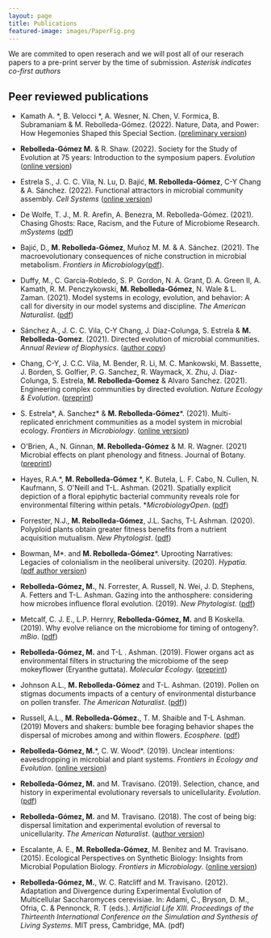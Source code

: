```yaml
---
layout: page
title: Publications
featured-image: images/PaperFig.png
---
```

We are commited to open reserach and we will post all of our reserach papers to a pre-print server by the time of submission. 
*Asterisk indicates co-first authors*

<!--## Publications submitted -->

## Peer reviewed publications
- Kamath A. \*, B. Velocci \*, A. Wesner, N. Chen, V. Formica, B. Subramaniam & M. Rebolleda-Gómez. (2022). Nature, Data, and Power: How Hegemonies Shaped this Special Section. ([preliminary version](https://www.journals.uchicago.edu/doi/pdf/10.1086/720001))

- **Rebolleda-Gómez M.** & R. Shaw. (2022). Society for the Study of Evolution at 75 years: Introduction to the symposium papers. *Evolution* ([online version](https://onlinelibrary.wiley.com/doi/full/10.1111/evo.14419))

- Estrela S., J. C. C. Vila, N. Lu, D. Bajić, **M. Rebolleda-Gómez**, C-Y Chang & A. Sánchez. (2022). Functional attractors in microbial community assembly. *Cell Systems* ([online version](https://www.sciencedirect.com/science/article/pii/S2405471221003793))

- De Wolfe, T. J., M. R. Arefin, A. Benezra, M. Rebolleda-Gómez. (2021). Chasing Ghosts: Race, Racism, and the Future of Microbiome Research. *mSystems* ([pdf](https://journals.asm.org/doi/full/10.1128/mSystems.00604-21#:~:text=FULL%20TEXT-,PDF/EPUB,-mSystems))

- Bajić, D., **M. Rebolleda-Gómez**, Muñoz M. M. & A. Sánchez. (2021). The macroevolutionary consequences of niche construction in microbial metabolism. *Frontiers in Microbiology*([pdf](https://scholar.google.com/citations?view_op=view_citation&hl=en&user=NsnLviUAAAAJ&sortby=pubdate&citation_for_view=NsnLviUAAAAJ:8k81kl-MbHgC#:~:text=%5BPDF%5D%20from%20frontiersin.org)). 

- Duffy, M., C. García-Robledo, S. P. Gordon, N. A. Grant, D. A. Green II, A. Kamath, R. M. Penczykowski, **M. Rebolleda-Gómez**, N. Wale & L. Zaman. (2021). Model systems in ecology, evolution, and behavior: A call for diversity in our model systems and discipline. *The American Naturalist*. ([pdf](https://www.journals.uchicago.edu/doi/pdf/10.1086/714574))

- Sánchez A., J. C. C. Vila, C-Y Chang, J. Díaz-Colunga, S. Estrela & **M. Rebolleda-Gomez**. (2021). Directed evolution of microbial communities. *Annual Review of Biophysics*. ([author copy](https://www.annualreviews.org/doi/abs/10.1146/annurev-biophys-101220-072829))

- Chang, C-Y, J. C.C. Vila, M. Bender, R. Li, M. C. Mankowski, M. Bassette, J. Borden, S. Golfier, P. G. Sanchez, R. Waymack, X. Zhu, J. Diaz-Colunga, S. Estrela, **M. Rebolleda-Gomez** & Alvaro Sanchez. (2021). Engineering complex communities by directed evolution. *Nature Ecology & Evolution*. ([preprint](https://www.biorxiv.org/content/10.1101/2020.07.24.214775v2.full.pdf))

- S. Estrela\*, A. Sanchez\* & **M. Rebolleda‐Gómez**\*. (2021). Multi-replicated enrichment communities as a model system in microbial ecology. *Frontiers in Microbiology*. ([online version](https://www.frontiersin.org/articles/10.3389/fmicb.2021.657467/full))

-  O'Brien, A., N. Ginnan, **M. Rebolleda-Gómez** & M. R. Wagner. (2021) Microbial effects on plant phenology and fitness. Journal of Botany. ([preprint](https://ecoevorxiv.org/exadg/))

- Hayes, R.A.\*, **M. Rebolleda‐Gómez** \*, K. Butela, L. F. Cabo, N. Cullen, N. Kaufmann, S. O'Neill and  T-L. Ashman. (2021). Spatially explicit depiction of a floral epiphytic bacterial community reveals role for environmental filtering within petals. **MicrobiologyOpen*. ([pdf](https://onlinelibrary.wiley.com/doi/epdf/10.1002/mbo3.1158))

- Forrester, N.J.,  **M. Rebolleda‐Gómez**, J.L. Sachs, T-L Ashman. (2020). Polyploid plants obtain greater fitness benefits from a nutrient acquisition mutualism. *New Phytologist*. ([pdf](https://escholarship.org/uc/item/3396x20m))

- Bowman, M\*. and **M. Rebolleda-Gómez**\*. Uprooting Narratives: Legacies of colonialism in the neoliberal university. (2020). *Hypatia*. ([pdf author version](https://mrebolleda.github.io/files/Hypathia_2020.pdf))

- **Rebolleda-Gómez, M.**, N. Forrester, A. Russell, N. Wei, J. D. Stephens, A. Fetters and T-L. Ashman. Gazing into the anthosphere: considering how microbes influence floral evolution. (2019). *New Phytologist*. ([pdf](https://nph.onlinelibrary.wiley.com/doi/epdf/10.1111/nph.16137))

- Metcalf, C. J. E., L.P. Hernry, **Rebolleda-Gómez, M.** and B Koskella. (2019). Why evolve reliance on the microbiome for timing of ontogeny?. *mBio*. ([pdf](https://mbio.asm.org/content/mbio/10/5/e01496-19.full.pdf)) 

- **Rebolleda-Gómez, M.** and T-L . Ashman. (2019). Flower organs act as environmental filters in structuring the microbiome of the seep mokeyflower (Eryanthe guttata). *Molecular Ecology*. ([preprint](https://www.biorxiv.org/content/10.1101/721647v1.full.pdf+html))

- Johnson A.L., **M. Rebolleda-Gómez** and T-L. Ashman. (2019). Pollen on stigmas documents impacts of a century of environmental disturbance on pollen transfer. *The American Naturalist*. ([pdf](https://www.journals.uchicago.edu/doi/pdf/10.1086/704607)))

- Russell, A.L., **M. Rebolleda-Gómez.**, T. M. Shaible and T-L Ashman. (2019) Movers and shakers: bumble bee foraging behavior shapes the dispersal of microbes among and within flowers. *Ecosphere*. ([pdf](https://esajournals.onlinelibrary.wiley.com/doi/epdf/10.1002/ecs2.2714))

- **Rebolleda-Gómez, M.**\*, C. W. Wood\*. (2019). Unclear intentions: eavesdropping in microbial and plant systems. *Frontiers in Ecology and Evolution*. ([online version](https://www.frontiersin.org/articles/10.3389/fevo.2019.00385/full))

- **Rebolleda-Gómez, M.** and M. Travisano. (2019). Selection, chance, and history in experimental evolutionary reversals to unicellularity. *Evolution*. ([pdf](https://onlinelibrary.wiley.com/doi/epdf/10.1111/evo.13654))

- **Rebolleda-Gómez, M.** and M. Travisano. (2018). The cost of being big: dispersal limitation and experimental evolution of reversal to unicellularity. *The American Naturalist*. ([author version](https://mrebolleda.github.io/files/AmNat_2018.pdf))

- Escalante, A. E., **M. Rebolleda-Gómez**, M. Benítez and M. Travisano. (2015). Ecological Perspectives on Synthetic Biology: Insights from Microbial Population Biology. *Frontiers in Microbiology*. ([online version]())

- **Rebolleda-Gómez, M.**, W. C. Ratcliff and M. Travisano. (2012). Adaptation and Divergence during Experimental Evolution of Multicellular Saccharomyces cerevisiae. In: Adami, C., Bryson, D. M., Ofria, C. & Pennonck, R. T (eds.). *Artificial Life XIII. Proceedings of the Thirteenth International Conference on the Simulation and Synthesis of Living Systems*. MIT press, Cambridge, MA. (pdf)

